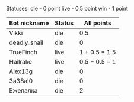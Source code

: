 Statuses: 
die - 0 point
live - 0.5 point
win - 1 point


|Bot nickname    |Status                         |All points                   |
|----------------|-------------------------------|-----------------------------|
|Vikki           |die                            | 0.5                         |
|deadly_snail    |die                            | 0                           |
|TrueFinch       |live                           | 1 + 0.5 = 1.5               |
|Hailrake        |live                           | 0.5 + 0.5 = 1               |
|Alex13g         |die                            | 0                           |
|3a38al0         |die                            | 0                           |
|Ежепалка        |die                            | 2                           |